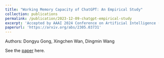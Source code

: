 ```yaml
---
title: "Working Memory Capacity of ChatGPT: An Empirical Study"
collection: publications
permalink: /publication/2023-12-09-chatgpt-empirical-study
excerpt: 'Accepted by AAAI 2024 Conference on Artificial Intelligence (AAAI 2024)'
paperurl: 'https://arxiv.org/abs/2305.03731'
---
```

Authors: Dongyu Gong, Xingchen Wan, Dingmin Wang

See the [paper](https://arxiv.org/abs/2305.03731) here.

